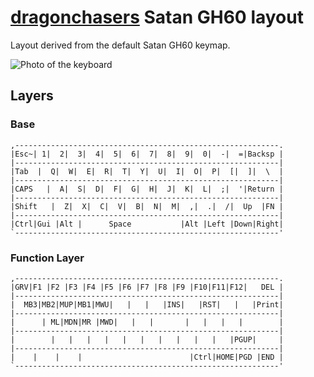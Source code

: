 # [dragonchasers](https://github.com/dragonchaser) Satan GH60 layout

Layout derived from the default Satan GH60 keymap.

![Photo of the keyboard](https://pbs.twimg.com/media/DQzlD0yX0AA8spX.jpg)

## Layers

### Base
```
,-----------------------------------------------------------.
|Esc~| 1|  2|  3|  4|  5|  6|  7|  8|  9|  0|  -|  =|Backsp |
|-----------------------------------------------------------|
|Tab  |  Q|  W|  E|  R|  T|  Y|  U|  I|  O|  P|  [|  ]|  \  |
|-----------------------------------------------------------|
|CAPS   |  A|  S|  D|  F|  G|  H|  J|  K|  L|  ;|  '|Return |
|-----------------------------------------------------------|
|Shift   |  Z|  X|  C|  V|  B|  N|  M|  ,|  .|  /|  Up  |FN |
|-----------------------------------------------------------|
|Ctrl|Gui |Alt |      Space           |Alt |Left |Down|Right|
`-----------------------------------------------------------'
```

### Function Layer

```
,-----------------------------------------------------------.
|GRV|F1 |F2 |F3 |F4 |F5 |F6 |F7 |F8 |F9 |F10|F11|F12|   DEL |
|-----------------------------------------------------------|
|  MB3|MB2|MUP|MB1|MWU|   |   |   |INS|   |RST|   |   |Print|
|-----------------------------------------------------------|
|      | ML|MDN|MR |MWD|   |   |       |   |   |   |        |
|-----------------------------------------------------------|
|        |   |   |   |   |   |   |   |   |   |   |PGUP|     |
|-----------------------------------------------------------|
|    |    |    |                        |Ctrl|HOME|PGD |END |
`-----------------------------------------------------------'
```
